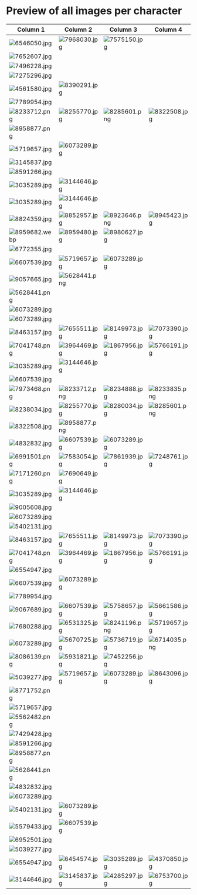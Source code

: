 # Preview of all images per character
| Column 1 | Column 2 | Column 3 | Column 4 |
|---------|---------|---------|---------|
| ![6546050.jpg](https://cdn.donmai.us/180x180/75/8a/758a620f86b9ce4bebd8dbf370bdce8b.jpg) | ![7968030.jpg](https://cdn.donmai.us/180x180/c9/f1/c9f1701e96b0c252fb6b1de5c6839996.jpg) | ![7575150.jpg](https://cdn.donmai.us/180x180/2a/de/2ade38e8828ca4e7a0fadf8329e47cb9.jpg) |
| ![7652607.jpg](https://cdn.donmai.us/180x180/10/ff/10ff9cd8f8efcb402da24f4974eb20c1.jpg) |
| ![7496228.jpg](https://cdn.donmai.us/180x180/17/9c/179c04cc0ce301eb7f4e69a82f9326d5.jpg) |
| ![7275296.jpg](https://cdn.donmai.us/180x180/73/85/738564f30352fe1a3fa34c54828afcaf.jpg) |
| ![4561580.jpg](https://cdn.donmai.us/180x180/10/cc/10cc0aaccec6ae8978882eaf6e95ca45.jpg) | ![8390291.jpg](https://cdn.donmai.us/180x180/81/f8/81f8682dd756aec93cd853dc4941aee7.jpg) |
| ![7789954.jpg](https://cdn.donmai.us/180x180/f5/3c/f53c27de5cab6284a152841206e6503a.jpg) |
| ![8233712.png](https://cdn.donmai.us/180x180/e2/7a/e27ad794b73872e26a42b8f792509ffa.jpg) | ![8255770.jpg](https://cdn.donmai.us/180x180/c7/8e/c78e8f807ab6b7bde06d0eac114d650d.jpg) | ![8285601.png](https://cdn.donmai.us/180x180/c1/72/c17210c0516eb8c33d0a31b56025f69a.jpg) | ![8322508.jpg](https://cdn.donmai.us/180x180/3f/17/3f17d49fc9f84aeb6cd61e0585e4b307.jpg) |
| ![8958877.png](https://cdn.donmai.us/180x180/a2/9c/a29cbb81b1f75ca67e452253d7e43d67.jpg) |
| ![5719657.jpg](https://cdn.donmai.us/180x180/be/84/be84edf64374fa3289cee9b28c458194.jpg) | ![6073289.jpg](https://cdn.donmai.us/180x180/b4/bc/b4bc5e96f8a30847ba08e6a7edc12837.jpg) |
| ![3145837.jpg](https://cdn.donmai.us/180x180/3b/38/3b38d62853a4af2052b2c76f1aada896.jpg) |
| ![8591266.jpg](https://cdn.donmai.us/180x180/cf/31/cf31a0d487b68fe91bc293a7069f4015.jpg) |
| ![3035289.jpg](https://cdn.donmai.us/180x180/f0/74/f0746f38ebe01c7f4ebd6e9ed4ffab68.jpg) | ![3144646.jpg](https://cdn.donmai.us/180x180/e0/ed/e0edb8e5f2e4587f81047460144c0163.jpg) |
| ![3035289.jpg](https://cdn.donmai.us/180x180/f0/74/f0746f38ebe01c7f4ebd6e9ed4ffab68.jpg) | ![3144646.jpg](https://cdn.donmai.us/180x180/e0/ed/e0edb8e5f2e4587f81047460144c0163.jpg) |
| ![8824359.jpg](https://cdn.donmai.us/180x180/7f/bb/7fbb92e87a168f102576ff9621319cbf.jpg) | ![8852957.jpg](https://cdn.donmai.us/180x180/cb/c0/cbc0aa04de437840bf9a64fb4925e721.jpg) | ![8923646.png](https://cdn.donmai.us/180x180/89/54/8954af0896f56b5ee0761cb3932e934c.jpg) | ![8945423.jpg](https://cdn.donmai.us/180x180/75/ac/75ace2447359350bd1e1b9d74cf26023.jpg) |
| ![8959682.webp](https://cdn.donmai.us/180x180/47/cd/47cd17c4ff8da88cd212b705b307a4c0.jpg) | ![8959480.jpg](https://cdn.donmai.us/180x180/03/75/03756995a1104691f80927a9b1a18239.jpg) | ![8980627.jpg](https://cdn.donmai.us/180x180/0b/72/0b726576a7edf7fd20df3cd10c804994.jpg) |
| ![6772355.jpg](https://cdn.donmai.us/180x180/9f/3a/9f3a87d6eaffb7153750871ae595a9dc.jpg) |
| ![6607539.jpg](https://cdn.donmai.us/180x180/ff/d3/ffd37f1dab76bc85f912ce263962bf46.jpg) | ![5719657.jpg](https://cdn.donmai.us/180x180/be/84/be84edf64374fa3289cee9b28c458194.jpg) | ![6073289.jpg](https://cdn.donmai.us/180x180/b4/bc/b4bc5e96f8a30847ba08e6a7edc12837.jpg) |
| ![9057665.jpg](https://cdn.donmai.us/180x180/80/a1/80a1823d9756412559b868f8fe9ca67e.jpg) | ![5628441.png](https://cdn.donmai.us/180x180/e2/26/e2260b04c80360bda79cd1954295fc5f.jpg) |
| ![5628441.png](https://cdn.donmai.us/180x180/e2/26/e2260b04c80360bda79cd1954295fc5f.jpg) |
| ![6073289.jpg](https://cdn.donmai.us/180x180/b4/bc/b4bc5e96f8a30847ba08e6a7edc12837.jpg) |
| ![6073289.jpg](https://cdn.donmai.us/180x180/b4/bc/b4bc5e96f8a30847ba08e6a7edc12837.jpg) |
| ![8463157.jpg](https://cdn.donmai.us/180x180/6d/18/6d18aca231c3995f1f9013fac7ee07f9.jpg) | ![7655511.jpg](https://cdn.donmai.us/180x180/13/b5/13b535bca2ae23fe7f30c7e5c136abf6.jpg) | ![8149973.jpg](https://cdn.donmai.us/180x180/71/f6/71f665e1aa390e5a27abb8439e85986c.jpg) | ![7073390.jpg](https://cdn.donmai.us/180x180/d0/9e/d09eb1ff7a7222227229b5350bf623d3.jpg) |
| ![7041748.png](https://cdn.donmai.us/180x180/d4/f3/d4f3c17df7c5dbdbe2bc45bf5e90de13.jpg) | ![3964469.jpg](https://cdn.donmai.us/180x180/7b/41/7b417cc5846704fcdc9bc11e8e3e1f76.jpg) | ![1867956.jpg](https://cdn.donmai.us/180x180/c6/0d/c60d58b509c31e5456760a5aa2f6b6b8.jpg) | ![5766191.jpg](https://cdn.donmai.us/180x180/51/95/5195554d16a01f36a4adf732a4c97921.jpg) |
| ![3035289.jpg](https://cdn.donmai.us/180x180/f0/74/f0746f38ebe01c7f4ebd6e9ed4ffab68.jpg) | ![3144646.jpg](https://cdn.donmai.us/180x180/e0/ed/e0edb8e5f2e4587f81047460144c0163.jpg) |
| ![6607539.jpg](https://cdn.donmai.us/180x180/ff/d3/ffd37f1dab76bc85f912ce263962bf46.jpg) |
| ![7973468.png](https://cdn.donmai.us/180x180/9c/8e/9c8e94262ba677c4951d88381b5a24b6.jpg) | ![8233712.png](https://cdn.donmai.us/180x180/e2/7a/e27ad794b73872e26a42b8f792509ffa.jpg) | ![8234888.jpg](https://cdn.donmai.us/180x180/04/e1/04e173b608c1b22cab3585a53fd5b40d.jpg) | ![8233835.png](https://cdn.donmai.us/180x180/33/69/3369892663f5d404e4c57c1af69bdcb0.jpg) |
| ![8238034.jpg](https://cdn.donmai.us/180x180/bb/3e/bb3e5b055d56e90eadfca6ec037f2274.jpg) | ![8255770.jpg](https://cdn.donmai.us/180x180/c7/8e/c78e8f807ab6b7bde06d0eac114d650d.jpg) | ![8280034.jpg](https://cdn.donmai.us/180x180/ee/44/ee44cc6fbc58fbe5bdee2b5f0bd9183f.jpg) | ![8285601.png](https://cdn.donmai.us/180x180/c1/72/c17210c0516eb8c33d0a31b56025f69a.jpg) |
| ![8322508.jpg](https://cdn.donmai.us/180x180/3f/17/3f17d49fc9f84aeb6cd61e0585e4b307.jpg) | ![8958877.png](https://cdn.donmai.us/180x180/a2/9c/a29cbb81b1f75ca67e452253d7e43d67.jpg) |
| ![4832832.jpg](https://cdn.donmai.us/180x180/db/9f/db9fd294c1afb374a5755a92a8d04108.jpg) | ![6607539.jpg](https://cdn.donmai.us/180x180/ff/d3/ffd37f1dab76bc85f912ce263962bf46.jpg) | ![6073289.jpg](https://cdn.donmai.us/180x180/b4/bc/b4bc5e96f8a30847ba08e6a7edc12837.jpg) |
| ![6991501.png](https://cdn.donmai.us/180x180/f9/37/f9374b382b4e56c3625ef0908ac65584.jpg) | ![7583054.jpg](https://cdn.donmai.us/180x180/a5/2b/a52b043c4dcc4c4db95f1d3e07937ffa.jpg) | ![7861939.jpg](https://cdn.donmai.us/180x180/d7/f0/d7f0b698839316180679437602703888.jpg) | ![7248761.jpg](https://cdn.donmai.us/180x180/04/07/04078479598689087bb4b1052968c583.jpg) |
| ![7171260.png](https://cdn.donmai.us/180x180/05/20/05207a4579ba1ebf34169f833ab3ab34.jpg) | ![7690649.jpg](https://cdn.donmai.us/180x180/d5/1a/d51af60a46041d82594b5f7a1c5df8c5.jpg) |
| ![3035289.jpg](https://cdn.donmai.us/180x180/f0/74/f0746f38ebe01c7f4ebd6e9ed4ffab68.jpg) | ![3144646.jpg](https://cdn.donmai.us/180x180/e0/ed/e0edb8e5f2e4587f81047460144c0163.jpg) |
| ![9005608.jpg](https://cdn.donmai.us/180x180/d4/0b/d40baecd36620e58638c304c570d31f9.jpg) |
| ![6073289.jpg](https://cdn.donmai.us/180x180/b4/bc/b4bc5e96f8a30847ba08e6a7edc12837.jpg) |
| ![5402131.jpg](https://cdn.donmai.us/180x180/fa/30/fa3040b6d80f5dd3d988a76d6d463397.jpg) |
| ![8463157.jpg](https://cdn.donmai.us/180x180/6d/18/6d18aca231c3995f1f9013fac7ee07f9.jpg) | ![7655511.jpg](https://cdn.donmai.us/180x180/13/b5/13b535bca2ae23fe7f30c7e5c136abf6.jpg) | ![8149973.jpg](https://cdn.donmai.us/180x180/71/f6/71f665e1aa390e5a27abb8439e85986c.jpg) | ![7073390.jpg](https://cdn.donmai.us/180x180/d0/9e/d09eb1ff7a7222227229b5350bf623d3.jpg) |
| ![7041748.png](https://cdn.donmai.us/180x180/d4/f3/d4f3c17df7c5dbdbe2bc45bf5e90de13.jpg) | ![3964469.jpg](https://cdn.donmai.us/180x180/7b/41/7b417cc5846704fcdc9bc11e8e3e1f76.jpg) | ![1867956.jpg](https://cdn.donmai.us/180x180/c6/0d/c60d58b509c31e5456760a5aa2f6b6b8.jpg) | ![5766191.jpg](https://cdn.donmai.us/180x180/51/95/5195554d16a01f36a4adf732a4c97921.jpg) |
| ![6554947.jpg](https://cdn.donmai.us/180x180/30/0a/300a8c05660fcb56157894ab75767fc4.jpg) |
| ![6607539.jpg](https://cdn.donmai.us/180x180/ff/d3/ffd37f1dab76bc85f912ce263962bf46.jpg) | ![6073289.jpg](https://cdn.donmai.us/180x180/b4/bc/b4bc5e96f8a30847ba08e6a7edc12837.jpg) |
| ![7789954.jpg](https://cdn.donmai.us/180x180/f5/3c/f53c27de5cab6284a152841206e6503a.jpg) |
| ![9067689.jpg](https://cdn.donmai.us/180x180/a3/03/a303072f336c6008927c18b1de6f2d93.jpg) | ![6607539.jpg](https://cdn.donmai.us/180x180/ff/d3/ffd37f1dab76bc85f912ce263962bf46.jpg) | ![5758657.jpg](https://cdn.donmai.us/180x180/dc/96/dc969f3a24485ca7c21cbb48134a0f20.jpg) | ![5661586.jpg](https://cdn.donmai.us/180x180/e3/fc/e3fcb8d68ad8c69ab35bf39044555627.jpg) |
| ![7680288.jpg](https://cdn.donmai.us/180x180/02/e4/02e43e0bb33bb8b52595d4d5d7790a64.jpg) | ![6531325.jpg](https://cdn.donmai.us/180x180/f2/86/f286ef789fe18b5da8c8efa84d3e940b.jpg) | ![8241196.png](https://cdn.donmai.us/180x180/3b/69/3b6957ac2c202eaa83dd1260245dce02.jpg) | ![5719657.jpg](https://cdn.donmai.us/180x180/be/84/be84edf64374fa3289cee9b28c458194.jpg) |
| ![6073289.jpg](https://cdn.donmai.us/180x180/b4/bc/b4bc5e96f8a30847ba08e6a7edc12837.jpg) | ![5670725.jpg](https://cdn.donmai.us/180x180/83/0c/830cdbb700d4ed21565e3c21d95b7e2a.jpg) | ![5736719.jpg](https://cdn.donmai.us/180x180/ae/f3/aef3b3fd04e76c3159c3f5c7a75e5883.jpg) | ![6714035.png](https://cdn.donmai.us/180x180/05/ac/05acd70d7ad25e8aeb8590eafeed0d73.jpg) |
| ![8086139.png](https://cdn.donmai.us/180x180/c6/56/c656613a8c3cf0142fd8404e2b3e9309.jpg) | ![5931821.jpg](https://cdn.donmai.us/180x180/a6/7e/a67eed58a9e8796ee84eb7057704f01f.jpg) | ![7452256.jpg](https://cdn.donmai.us/180x180/63/08/63081368093489e52faa973b6384a125.jpg) |
| ![5039277.jpg](https://cdn.donmai.us/180x180/ca/db/cadb38bca425c44f1765e4b967ffea8d.jpg) | ![5719657.jpg](https://cdn.donmai.us/180x180/be/84/be84edf64374fa3289cee9b28c458194.jpg) | ![6073289.jpg](https://cdn.donmai.us/180x180/b4/bc/b4bc5e96f8a30847ba08e6a7edc12837.jpg) | ![8643096.jpg](https://cdn.donmai.us/180x180/9c/ab/9caba22f5cba96efbdc5a4a738fe5b3c.jpg) |
| ![8771752.png](https://cdn.donmai.us/180x180/5f/2a/5f2a8843efc3afa109510845f51335ff.jpg) |
| ![5719657.jpg](https://cdn.donmai.us/180x180/be/84/be84edf64374fa3289cee9b28c458194.jpg) |
| ![5562482.png](https://cdn.donmai.us/180x180/b6/dc/b6dc17169b26a267facadd030be6efcc.jpg) |
| ![7429428.jpg](https://cdn.donmai.us/180x180/99/6e/996ea925ac1707230ec536c7831586b9.jpg) |
| ![8591266.jpg](https://cdn.donmai.us/180x180/cf/31/cf31a0d487b68fe91bc293a7069f4015.jpg) |
| ![8958877.png](https://cdn.donmai.us/180x180/a2/9c/a29cbb81b1f75ca67e452253d7e43d67.jpg) |
| ![5628441.png](https://cdn.donmai.us/180x180/e2/26/e2260b04c80360bda79cd1954295fc5f.jpg) |
| ![4832832.jpg](https://cdn.donmai.us/180x180/db/9f/db9fd294c1afb374a5755a92a8d04108.jpg) |
| ![6073289.jpg](https://cdn.donmai.us/180x180/b4/bc/b4bc5e96f8a30847ba08e6a7edc12837.jpg) |
| ![5402131.jpg](https://cdn.donmai.us/180x180/fa/30/fa3040b6d80f5dd3d988a76d6d463397.jpg) | ![6073289.jpg](https://cdn.donmai.us/180x180/b4/bc/b4bc5e96f8a30847ba08e6a7edc12837.jpg) |
| ![5579433.jpg](https://cdn.donmai.us/180x180/99/ed/99ed243d04bdfcee75b3c3171a359a86.jpg) | ![6607539.jpg](https://cdn.donmai.us/180x180/ff/d3/ffd37f1dab76bc85f912ce263962bf46.jpg) |
| ![6952501.jpg](https://cdn.donmai.us/180x180/21/bb/21bb594c4ed0700ff964ada3c344b2aa.jpg) |
| ![5039277.jpg](https://cdn.donmai.us/180x180/ca/db/cadb38bca425c44f1765e4b967ffea8d.jpg) |
| ![6554947.jpg](https://cdn.donmai.us/180x180/30/0a/300a8c05660fcb56157894ab75767fc4.jpg) | ![6454574.jpg](https://cdn.donmai.us/180x180/b5/98/b598a5d14d47f5e167bbb7ea04958ad0.jpg) | ![3035289.jpg](https://cdn.donmai.us/180x180/f0/74/f0746f38ebe01c7f4ebd6e9ed4ffab68.jpg) | ![4370850.jpg](https://cdn.donmai.us/180x180/aa/3f/aa3fdc04596e72f046104f2393ae2463.jpg) |
| ![3144646.jpg](https://cdn.donmai.us/180x180/e0/ed/e0edb8e5f2e4587f81047460144c0163.jpg) | ![3145837.jpg](https://cdn.donmai.us/180x180/3b/38/3b38d62853a4af2052b2c76f1aada896.jpg) | ![4285297.jpg](https://cdn.donmai.us/180x180/63/a7/63a71240e95b4ebe066227b51e34043b.jpg) | ![6753700.jpg](https://cdn.donmai.us/180x180/ff/97/ff97b3db2b1899cb25ce03f97018195f.jpg) |
